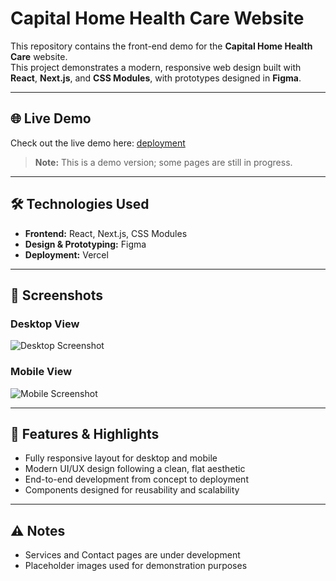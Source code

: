 # Capital Home Health Care Website

This repository contains the front-end demo for the **Capital Home Health Care** website.  
This project demonstrates a modern, responsive web design built with **React**, **Next.js**, and **CSS Modules**, with prototypes designed in **Figma**.

---

## 🌐 Live Demo

Check out the live demo here: [deployment](https://chhc-demo.vercel.app/)

> **Note:** This is a demo version; some pages are still in progress.

---

## 🛠 Technologies Used

- **Frontend:** React, Next.js, CSS Modules  
- **Design & Prototyping:** Figma  
- **Deployment:** Vercel  

---

## 📸 Screenshots

### Desktop View
![Desktop Screenshot](./screenshots/desktop.png)

### Mobile View
![Mobile Screenshot](./screenshots/mobile.png)

---

## 🚀 Features & Highlights

- Fully responsive layout for desktop and mobile
- Modern UI/UX design following a clean, flat aesthetic
- End-to-end development from concept to deployment
- Components designed for reusability and scalability

---

## ⚠️ Notes

- Services and Contact pages are under development
- Placeholder images used for demonstration purposes
